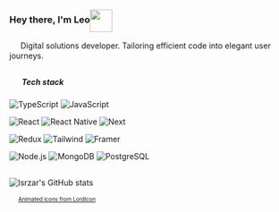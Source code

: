 <h3>
  Hey there, I'm Leo<img src="https://user-images.githubusercontent.com/87744767/160494540-1b38acf7-62c3-47d8-83e8-28cdc55ad28d.gif" height="40px" width="40px" align="center" />
</h3>

<p>
  <img 
       src="https://user-images.githubusercontent.com/87744767/160758054-952c3dfc-ab12-426c-896c-1bbdc5fc5aa6.gif" 
       height="16px" width="16px" align="center" 
   />
  Digital solutions developer.
  Tailoring efficient code into elegant user journeys.
</p>

##

<h5>
  <img
       src="https://user-images.githubusercontent.com/87744767/160758710-8138e749-3fdd-46a5-98a9-5f06aadb0537.gif" 
       height="16px" width="16px" align="left" />
     <b>Tech stack</b>
</h5>

![TypeScript](https://img.shields.io/badge/-TypeScript-e8ebec?&logo=TypeScript&style=flat-square&logoColor=222222)
![JavaScript](https://img.shields.io/badge/-JavaScript-e8ebec?&logo=JavaScript&logoColor=222222&style=flat-square)

![React](https://img.shields.io/badge/-React-e8ebec?&logo=React&logoColor=222222&style=flat-square)
![React Native](https://img.shields.io/badge/-React%20Native-e8ebec?&logo=React&logoColor=222222&style=flat-square)
![Next](https://img.shields.io/badge/-Next.js-e8ebec?&logo=nextdotjs&logoColor=222222&style=flat-square)

![Redux](https://img.shields.io/badge/-Redux-e8ebec?&logo=redux&logoColor=222222&style=flat-square)
![Tailwind](https://img.shields.io/badge/-Tailwind-e8ebec?&logo=tailwindcss&logoColor=222222&style=flat-square)
![Framer](https://img.shields.io/badge/-Framer%20Motion-e8ebec?&logo=framer&logoColor=222222&style=flat-square)

![Node.js](https://img.shields.io/badge/-Node-e8ebec?&logo=nodedotjs&style=flat-square&logoColor=222222)
![MongoDB](https://img.shields.io/badge/-MongoDB-e8ebec?&logo=mongodb&style=flat-square&logoColor=222222)
![PostgreSQL](https://img.shields.io/badge/-PostgreSQL-e8ebec?&logo=postgresql&style=flat-square&logoColor=222222)

## 

![lsrzar's GitHub stats](https://github-readme-stats-tawny-kappa.vercel.app/api?username=lsrzar&theme=swift&hide=stars,issues&show=reviews&show_icons=true&icon_color=2C2C2C&title_color=2C2C2C&text_color=2C2C2C)

<p>
  <img src="https://user-images.githubusercontent.com/87744767/160761527-91f514b6-6df6-42da-906b-ee3753e6edcb.gif" height="12px" align="bottom"/>
  <sup><sub><a href="https://lordicon.com">Animated icons from LordIcon</a></sub></sup>
</p>
